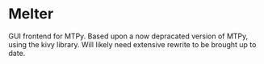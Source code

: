 # Melter
GUI frontend for MTPy. Based upon a now depracated version of MTPy, using the kivy library. Will likely need extensive rewrite to be brought up to date.
